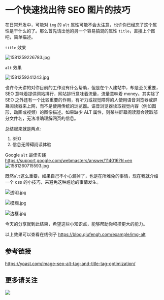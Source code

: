 # 一个快速找出待 SEO 图片的技巧

在日常开发中，可能对 `img` 的 `alt` 属性可能不会太注意，也许你已经忘了这个属性是干什么的了。那么首先请出他的另一个容易搞混的属性 `title`，直接上个图吧，简单描述。

`title` 效果

![1581259226783.jpg](https://s3.mdedit.online/blog/1581259226783.jpg)

`alt` 效果

![1581259241243.jpg](https://s3.mdedit.online/blog/1581259241243.jpg)

也许今天讲的对你目前的工作没有什么帮助，但是在个人建站中，却是至关重要，SEO 意味着提供网站排行，网站排行意味着流量，流量意味着 money。其实除了 SEO 之外还有一个比较重要的作用，有听力或视觉障碍的人使用语音浏览器或屏幕阅读器来上网，而不是使用传统的浏览器。语音浏览器读取视觉内容（例如图形，动画或视频）的图像描述。如果缺少 ALT 属性，则某些屏幕阅读器会读取部分文件名，无法准确理解网页的信息。

总结起来就是两点:

1. SEO
2. 信息无障碍阅读体验

Google `alt` 最佳实践 https://support.google.com/webmasters/answer/114016?hl=en
![1581260715593.jpg](https://s3.mdedit.online/blog/1581260715593.jpg)

既然`alt`这么重要，如果自己不小心漏掉了，也是在所难免的事情，现在我就介绍一个 css 的小技巧，来避免这种尴尬的事情发生。

![透明.jpg](https://s3.mdedit.online/blog/透明.jpg)

![模糊.jpg](https://s3.mdedit.online/blog/模糊.jpg)

![边框.jpg](https://s3.mdedit.online/blog/边框.jpg)

今天的分享就到此结束，希望这些小知识点，能够帮助你积攒更大的能力。

以上效果可以查看在线例子
https://blog.qiufengh.com/example/img-alt

## 参考链接

https://yoast.com/image-seo-alt-tag-and-title-tag-optimization/

## 更多请关注

![](https://s3.mdedit.online/blog/erweima.jpg)
